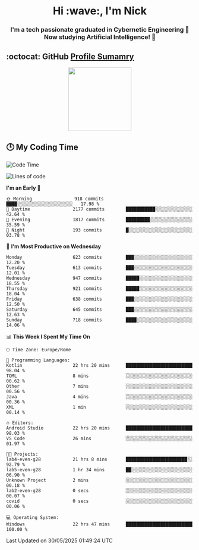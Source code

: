 <h1 align="center">Hi :wave:, I'm Nick</h1>

<h3 align="center">I'm a tech passionate graduated in Cybernetic Engineering 🤖<br>
Now studying Artificial Intelligence! 🧠</h3>


## :octocat: GitHub <a href="https://github.com/vn7n24fzkq/github-profile-summary-cards">Profile Sumamry</a>

<p align="center">
   <img style="height:170px;display:inline-block"  src="http://github-profile-summary-cards.vercel.app/api/cards/profile-details?username=CodeClimberNT&theme=github_dark" />
<!--    <img style="height:170px;display:inline-block"  src="http://github-profile-summary-cards.vercel.app/api/cards/repos-per-language?username=CodeClimberNT&theme=github_dark&exclude=" /> -->
</p>

 ## :clock3: My Coding Time 
 
<!--START_SECTION:waka-->
![Code Time](http://img.shields.io/badge/Code%20Time-587%20hrs%2040%20mins-blue)

![Lines of code](https://img.shields.io/badge/From%20Hello%20World%20I%27ve%20Written-5.2%20million%20lines%20of%20code-blue)

**I'm an Early 🐤** 

```text
🌞 Morning                918 commits         ████░░░░░░░░░░░░░░░░░░░░░   17.98 % 
🌆 Daytime                2177 commits        ███████████░░░░░░░░░░░░░░   42.64 % 
🌃 Evening                1817 commits        █████████░░░░░░░░░░░░░░░░   35.59 % 
🌙 Night                  193 commits         █░░░░░░░░░░░░░░░░░░░░░░░░   03.78 % 
```
📅 **I'm Most Productive on Wednesday** 

```text
Monday                   623 commits         ███░░░░░░░░░░░░░░░░░░░░░░   12.20 % 
Tuesday                  613 commits         ███░░░░░░░░░░░░░░░░░░░░░░   12.01 % 
Wednesday                947 commits         █████░░░░░░░░░░░░░░░░░░░░   18.55 % 
Thursday                 921 commits         █████░░░░░░░░░░░░░░░░░░░░   18.04 % 
Friday                   638 commits         ███░░░░░░░░░░░░░░░░░░░░░░   12.50 % 
Saturday                 645 commits         ███░░░░░░░░░░░░░░░░░░░░░░   12.63 % 
Sunday                   718 commits         ████░░░░░░░░░░░░░░░░░░░░░   14.06 % 
```


📊 **This Week I Spent My Time On** 

```text
🕑︎ Time Zone: Europe/Rome

💬 Programming Languages: 
Kotlin                   22 hrs 20 mins      █████████████████████████   98.04 % 
TOML                     8 mins              ░░░░░░░░░░░░░░░░░░░░░░░░░   00.62 % 
Other                    7 mins              ░░░░░░░░░░░░░░░░░░░░░░░░░   00.56 % 
Java                     4 mins              ░░░░░░░░░░░░░░░░░░░░░░░░░   00.36 % 
XML                      1 min               ░░░░░░░░░░░░░░░░░░░░░░░░░   00.14 % 

🔥 Editors: 
Android Studio           22 hrs 20 mins      █████████████████████████   98.03 % 
VS Code                  26 mins             ░░░░░░░░░░░░░░░░░░░░░░░░░   01.97 % 

🐱‍💻 Projects: 
lab4-even-g28            21 hrs 8 mins       ███████████████████████░░   92.79 % 
lab5-even-g28            1 hr 34 mins        ██░░░░░░░░░░░░░░░░░░░░░░░   06.90 % 
Unknown Project          2 mins              ░░░░░░░░░░░░░░░░░░░░░░░░░   00.18 % 
lab2-even-g28            0 secs              ░░░░░░░░░░░░░░░░░░░░░░░░░   00.07 % 
covid                    0 secs              ░░░░░░░░░░░░░░░░░░░░░░░░░   00.06 % 

💻 Operating System: 
Windows                  22 hrs 47 mins      █████████████████████████   100.00 % 
```


 Last Updated on 30/05/2025 01:49:24 UTC
<!--END_SECTION:waka-->

